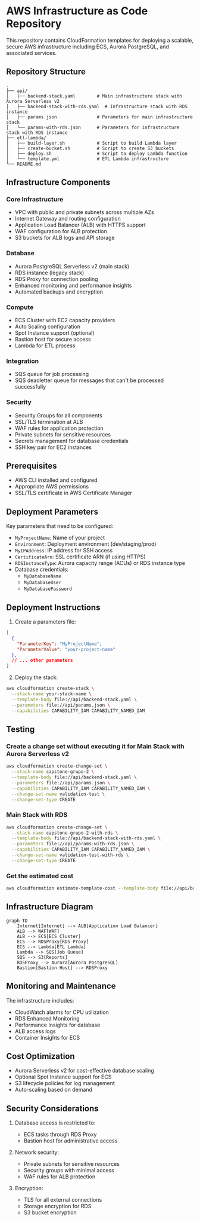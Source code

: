 # AWS Infrastructure as Code Repository

This repository contains CloudFormation templates for deploying a scalable, secure AWS infrastructure including ECS, Aurora PostgreSQL, and associated services.

## Repository Structure

```
.
├── api/
│   ├── backend-stack.yaml        # Main infrastructure stack with Aurora Serverless v2
│   ├── backend-stack-with-rds.yaml  # Infrastructure stack with RDS instance
│   ├── params.json               # Parameters for main infrastructure stack
│   └── params-with-rds.json      # Parameters for infrastructure stack with RDS instance
├── etl-lambda/
│   ├── build-layer.sh            # Script to build Lambda layer
│   ├── create-bucket.sh          # Script to create S3 buckets
│   ├── deploy.sh                 # Script to deploy Lambda function
│   └── template.yml              # ETL Lambda infrastructure
└── README.md
```

## Infrastructure Components

### Core Infrastructure
- VPC with public and private subnets across multiple AZs
- Internet Gateway and routing configuration
- Application Load Balancer (ALB) with HTTPS support
- WAF configuration for ALB protection
- S3 buckets for ALB logs and API storage

### Database
- Aurora PostgreSQL Serverless v2 (main stack)
- RDS instance (legacy stack)
- RDS Proxy for connection pooling
- Enhanced monitoring and performance insights
- Automated backups and encryption

### Compute
- ECS Cluster with EC2 capacity providers
- Auto Scaling configuration
- Spot Instance support (optional)
- Bastion host for secure access
- Lambda for ETL process

### Integration
- SQS queue for job processing
- SQS deadletter queue for messages that can't be processed successfully

### Security
- Security Groups for all components
- SSL/TLS termination at ALB
- WAF rules for application protection
- Private subnets for sensitive resources
- Secrets management for database credentials
- SSH key pair for EC2 instances

## Prerequisites

- AWS CLI installed and configured
- Appropriate AWS permissions
- SSL/TLS certificate in AWS Certificate Manager

## Deployment Parameters

Key parameters that need to be configured:

- `MyProjectName`: Name of your project
- `Environment`: Deployment environment (dev/staging/prod)
- `MyIPAddress`: IP address for SSH access
- `CertificateArn`: SSL certificate ARN (if using HTTPS)
- `RDSInstanceType`: Aurora capacity range (ACUs) or RDS instance type
- Database credentials:
  - `MyDatabaseName`
  - `MyDatabaseUser`
  - `MyDatabasePassword`

## Deployment Instructions

1. Create a parameters file:

```json
[
  {
    "ParameterKey": "MyProjectName",
    "ParameterValue": "your-project-name"
  },
  // ... other parameters
]
```

2. Deploy the stack:
```bash
aws cloudformation create-stack \
  --stack-name your-stack-name \
  --template-body file://api/backend-stack.yaml \
  --parameters file://api/params.json \
  --capabilities CAPABILITY_IAM CAPABILITY_NAMED_IAM
```

## Testing

### Create a change set without executing it for Main Stack with Aurora Serverless v2
```bash
aws cloudformation create-change-set \
  --stack-name capstone-grupo-2 \
  --template-body file://api/backend-stack.yaml \
  --parameters file://api/params.json \
  --capabilities CAPABILITY_IAM CAPABILITY_NAMED_IAM \
  --change-set-name validation-test \
  --change-set-type CREATE
```

### Main Stack with RDS
```bash
aws cloudformation create-change-set \
  --stack-name capstone-grupo-2-with-rds \
  --template-body file://api/backend-stack-with-rds.yaml \
  --parameters file://api/params-with-rds.json \
  --capabilities CAPABILITY_IAM CAPABILITY_NAMED_IAM \
  --change-set-name validation-test-with-rds \
  --change-set-type CREATE
```

### Get the estimated cost
```bash
aws cloudformation estimate-template-cost --template-body file://api/backend-stack.yaml --parameters file://api/params.json
```

## Infrastructure Diagram

```mermaid
graph TD
    Internet[Internet] --> ALB[Application Load Balancer]
    ALB --> WAF[WAF]
    ALB --> ECS[ECS Cluster]
    ECS --> RDSProxy[RDS Proxy]
    ECS --> Lambda[ETL Lambda]
    Lambda --> SQS[Job Queue]
    SQS --> S3[Reports]
    RDSProxy --> Aurora[Aurora PostgreSQL]
    Bastion[Bastion Host] --> RDSProxy
```

## Monitoring and Maintenance

The infrastructure includes:
- CloudWatch alarms for CPU utilization
- RDS Enhanced Monitoring
- Performance Insights for database
- ALB access logs
- Container Insights for ECS

## Cost Optimization

- Aurora Serverless v2 for cost-effective database scaling
- Optional Spot Instance support for ECS
- S3 lifecycle policies for log management
- Auto-scaling based on demand

## Security Considerations

1. Database access is restricted to:
   - ECS tasks through RDS Proxy
   - Bastion host for administrative access

2. Network security:
   - Private subnets for sensitive resources
   - Security groups with minimal access
   - WAF rules for ALB protection

3. Encryption:
   - TLS for all external connections
   - Storage encryption for RDS
   - S3 bucket encryption


